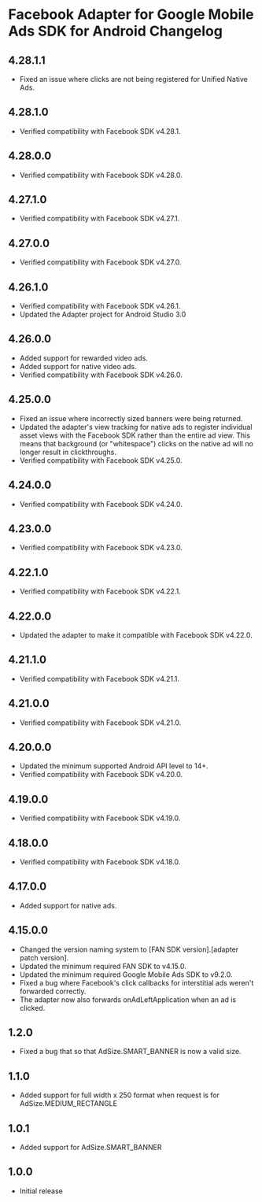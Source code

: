 # Facebook Adapter for Google Mobile Ads SDK for Android Changelog

## 4.28.1.1
- Fixed an issue where clicks are not being registered for Unified Native Ads.

## 4.28.1.0
- Verified compatibility with Facebook SDK v4.28.1.

## 4.28.0.0
- Verified compatibility with Facebook SDK v4.28.0.

## 4.27.1.0
- Verified compatibility with Facebook SDK v4.27.1.

## 4.27.0.0
- Verified compatibility with Facebook SDK v4.27.0.

## 4.26.1.0
- Verified compatibility with Facebook SDK v4.26.1.
- Updated the Adapter project for Android Studio 3.0

## 4.26.0.0
- Added support for rewarded video ads.
- Added support for native video ads.
- Verified compatibility with Facebook SDK v4.26.0.

## 4.25.0.0
- Fixed an issue where incorrectly sized banners were being returned.
- Updated the adapter's view tracking for native ads to register individual
  asset views with the Facebook SDK rather than the entire ad view. This means
  that background (or "whitespace") clicks on the native ad will no longer
  result in clickthroughs.
- Verified compatibility with Facebook SDK v4.25.0.

## 4.24.0.0
- Verified compatibility with Facebook SDK v4.24.0.

## 4.23.0.0
- Verified compatibility with Facebook SDK v4.23.0.

## 4.22.1.0
- Verified compatibility with Facebook SDK v4.22.1.

## 4.22.0.0
- Updated the adapter to make it compatible with Facebook SDK v4.22.0.

## 4.21.1.0
- Verified compatibility with Facebook SDK v4.21.1.

## 4.21.0.0
- Verified compatibility with Facebook SDK v4.21.0.

## 4.20.0.0
- Updated the minimum supported Android API level to 14+.
- Verified compatibility with Facebook SDK v4.20.0.

## 4.19.0.0
- Verified compatibility with Facebook SDK v4.19.0.

## 4.18.0.0
- Verified compatibility with Facebook SDK v4.18.0.

## 4.17.0.0
- Added support for native ads.

## 4.15.0.0
- Changed the version naming system to
  [FAN SDK version].[adapter patch version].
- Updated the minimum required FAN SDK to v4.15.0.
- Updated the minimum required Google Mobile Ads SDK to v9.2.0.
- Fixed a bug where Facebook's click callbacks for interstitial ads weren't
  forwarded correctly.
- The adapter now also forwards onAdLeftApplication when an ad is clicked.

## 1.2.0
- Fixed a bug that so that AdSize.SMART_BANNER is now a valid size.

## 1.1.0
- Added support for full width x 250 format when request is
for AdSize.MEDIUM_RECTANGLE

## 1.0.1
- Added support for AdSize.SMART_BANNER

## 1.0.0
- Initial release
